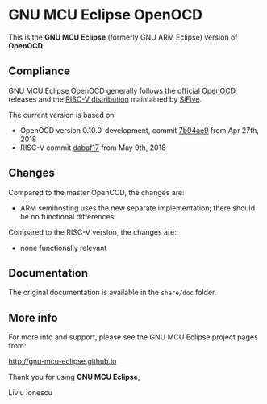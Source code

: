 # GNU MCU Eclipse OpenOCD

This is the **GNU MCU Eclipse** (formerly GNU ARM Eclipse) version of **OpenOCD**.

## Compliance

GNU MCU Eclipse OpenOCD generally follows the official [OpenOCD](http://openocd.org) releases and the [RISC-V distribution](https://github.com/riscv/riscv-openocd) 
maintained by [SiFive](https://www.sifive.com).

The current version is based on 

- OpenOCD version 0.10.0-development, commit [7b94ae9](https://github.com/gnu-mcu-eclipse/openocd/commit/7b94ae9e520877e7f2341b48b3bd0c0d1ca8a14b) from Apr 27th, 2018
- RISC-V commit [dabaf17](https://github.com/gnu-mcu-eclipse/openocd/commit/dabaf170bac10975ac1773adb6367bc1ffc0cd6a) from May 9th, 2018

## Changes

Compared to the master OpenCOD, the changes are:

- ARM semihosting uses the new separate implementation; there should be no functional differences.

Compared to the RISC-V version, the changes are:

- none functionally relevant

## Documentation

The original documentation is available in the `share/doc` folder.

## More info

For more info and support, please see the GNU MCU Eclipse project pages from:

  http://gnu-mcu-eclipse.github.io

Thank you for using **GNU MCU Eclipse**,

Liviu Ionescu
